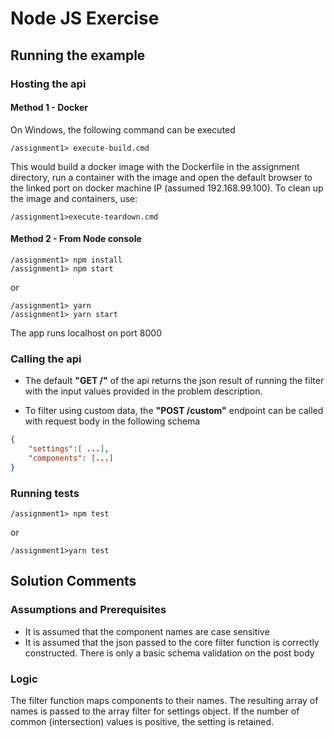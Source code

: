 
# Node JS Exercise

## Running the example

### Hosting the api

#### Method 1 - Docker

On Windows, the following command can be executed

```console
/assignment1> execute-build.cmd
```

This would build a docker image with the Dockerfile in the assignment directory, run a container with the image and open the default browser to the linked port on docker machine IP (assumed 192.168.99.100).
To clean up the image and containers, use:

```console
/assignment1>execute-teardown.cmd
```

#### Method 2 - From Node console

```console
/assignment1> npm install
/assignment1> npm start
```

or

```console
/assignment1> yarn
/assignment1> yarn start
```

The app runs localhost on port 8000

### Calling the api

* The default **"GET /"** of the api returns the json result of running the filter with the input values provided in the problem description.

* To filter using custom data, the **"POST /custom"** endpoint can be called with request body in the following schema

```json
{
    "settings":[ ...],
    "components": [...]
}
```

### Running tests

```console
/assignment1> npm test
```

or

```console
/assignment1>yarn test
```

## Solution Comments

### Assumptions and Prerequisites

* It is assumed that the component names are case sensitive
* It is assumed that the json passed to the core filter function is correctly constructed. There is only a basic schema validation on the post body

### Logic

The filter function maps components to their names. The resulting array of names is passed to the array filter for settings object. If the number of common (intersection) values is positive, the setting is retained.
